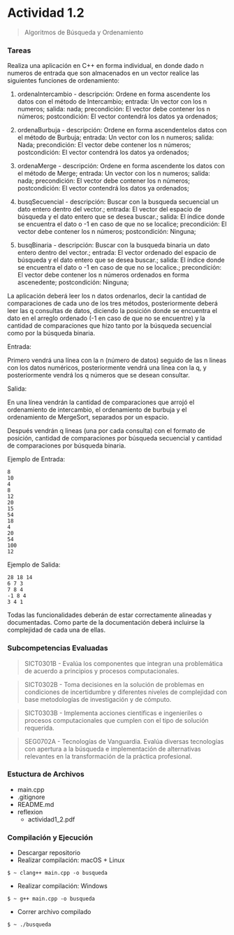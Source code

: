# Actividad 1.2 #
> Algoritmos de Búsqueda y Ordenamiento

### Tareas ###

Realiza una aplicación en C++ en forma individual,  en donde dado n numeros de entrada que son almacenados en un vector<int> realice las siguientes funciones de ordenamiento:

1. ordenaIntercambio -
    descripción: Ordene en forma ascendente los datos con el método de Intercambio;
    entrada: Un vector<int> con los n numeros;
    salida: nada;
    precondición: El vector<int> debe contener los n números;
    postcondición: El vector<int> contendrá los datos ya ordenados;
    
2. ordenaBurbuja - 
    descripción: Ordene en forma ascendentelos datos con el método de Burbuja;
    entrada: Un vector<int> con los n numeros;
    salida: Nada;
    precondición: El vector<int> debe contener los n números;
    postcondición: El vector<int> contendrá los datos ya ordenados;

3. ordenaMerge - 
    descripción: Ordene en forma ascendente los datos con el método de Merge;
    entrada: Un vector<int> con los n numeros;
    salida: nada;
    precondición: El vector<int> debe contener los n números;
    postcondición: El vector<int> contendrá los datos ya ordenados;

4. busqSecuencial - 
    descripción: Buscar con la busqueda secuencial un dato entero dentro del vector.;
    entrada: El vector <int> del espacio de búsqueda y el dato entero que se desea buscar.;
    salida: El índice donde se encuentra el dato o -1 en caso de que no se localice;
    precondición: El vector<int> debe contener los n números;
    postcondición: Ninguna;

4. busqBinaria - 
    descripción: Buscar con la busqueda binaria un dato entero dentro del vector.;
    entrada: El vector <int> ordenado del espacio de búsqueda y el dato entero que se desea buscar.;
    salida: El índice donde se encuentra el dato o -1 en caso de que no se localice.;
    precondición: El vector<int> debe contener los n números ordenados en forma ascenedente;
    postcondición: Ninguna;

La aplicación deberá leer los n datos ordenarlos, decir la cantidad de comparaciones de cada uno de los tres métodos, posteriormente deberá leer las q consultas de datos, diciendo la posición donde se encuentra el dato en el arreglo ordenado (-1 en caso de que no se encuentre) y la cantidad de comparaciones que hizo tanto por la búsqueda secuencial como por la búsqueda binaria.

Entrada:

Primero vendrá una línea con la n (número de datos) seguido de las n lineas con los datos numéricos, posteriormente vendrá una línea con la q, y posteriormente vendrá los q números que se desean consultar.

Salida:

En una línea vendrán la cantidad de comparaciones que arrojó el ordenamiento de intercambio, el ordenamiento de burbuja y el ordenamiento de MergeSort, separados por un espacio.

Después vendrán q lineas (una por cada consulta) con el formato de posición, cantidad de comparaciones por búsqueda secuencial y cantidad de comparaciones por búsqueda binaria.

Ejemplo de Entrada:
```
8
10
4
8
12
20
15
54
18
4
20
54
100
12
```
Ejemplo de Salida:
```
28 18 14
6 7 3
7 8 4
-1 8 4
3 4 1
```

Todas las funcionalidades deberán de estar correctamente alineadas y documentadas. Como parte de la documentación deberá incluirse la complejidad de cada una de ellas.

### Subcompetencias Evaluadas ###
> SICT0301B - Evalúa los componentes que integran una problemática de acuerdo a principios y procesos computacionales.

> SICT0302B - Toma decisiones en la solución de problemas en condiciones de incertidumbre y diferentes niveles de complejidad con base metodologías de investigación y de cómputo.

> SICT0303B - Implementa acciones científicas e ingenieriles o procesos computacionales que cumplen con el tipo de solución requerida.

> SEG0702A - Tecnologías de Vanguardia. Evalúa diversas tecnologías con apertura a la búsqueda e implementación de alternativas relevantes en la transformación de la práctica profesional.

### Estuctura de Archivos ###
- main.cpp
- .gitignore
- README.md
- reflexion
    - actividad1_2.pdf

### Compilación y Ejecución ###
* Descargar repositorio
* Realizar compilación: macOS + Linux
```
$ ~ clang++ main.cpp -o busqueda
```
* Realizar compilación: Windows
```
$ ~ g++ main.cpp -o busqueda
```
* Correr archivo compilado 
```
$ ~ ./busqueda
```